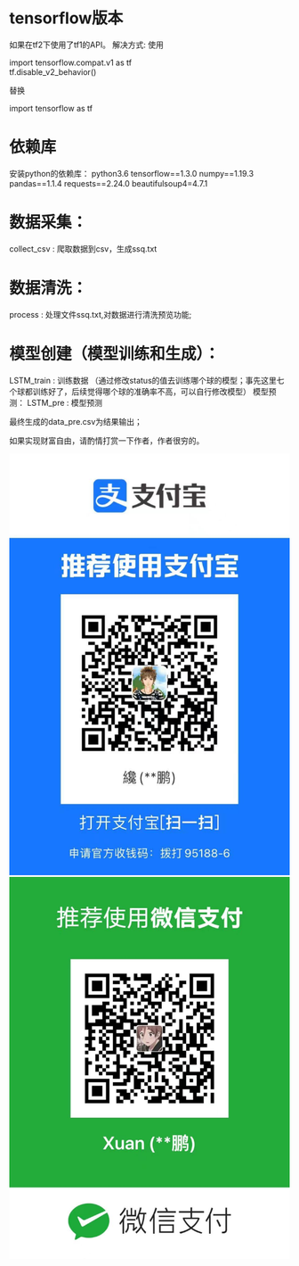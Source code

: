 # tensorflow版本

如果在tf2下使用了tf1的API。
解决方式:
使用

import tensorflow.compat.v1 as tf <br />
tf.disable_v2_behavior()

替换

import tensorflow as tf


# 依赖库

安装python的依赖库：
python3.6
tensorflow==1.3.0
numpy==1.19.3
pandas==1.1.4
requests==2.24.0
beautifulsoup4=4.7.1


# 数据采集：
collect_csv     :   爬取数据到csv，生成ssq.txt





# 数据清洗：
process         :   处理文件ssq.txt,对数据进行清洗预览功能;

# 模型创建（模型训练和生成）：
LSTM_train      :   训练数据
（通过修改status的值去训练哪个球的模型；事先这里七个球都训练好了，后续觉得哪个球的准确率不高，可以自行修改模型）
模型预测：
LSTM_pre        :   模型预测

最终生成的data_pre.csv为结果输出；






如果实现财富自由，请酌情打赏一下作者，作者很穷的。

 ![image](ef7421254938d28b324734b6d130eb1.jpg) 
 ![image](b541dae4f200847f33c04c25fdc3912.jpg)


